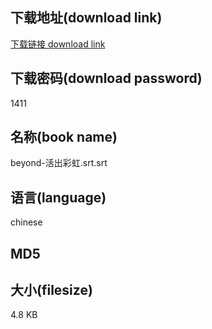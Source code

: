 ## 下载地址(download link)
[下载链接 download link](https://voluble-croquembouche-d321dc.netlify.app/?s=beyond-%E6%B4%BB%E5%87%BA%E5%BD%A9%E8%99%B9.srt)

## 下载密码(download password)
1411

## 名称(book name)
beyond-活出彩虹.srt.srt

## 语言(language)
chinese

## MD5


## 大小(filesize)
4.8 KB
